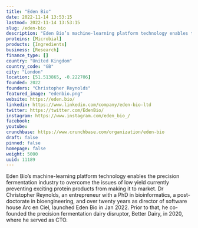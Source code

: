 ```yaml
---
title: "Eden Bio"
date: 2022-11-14 13:53:15
lastmod: 2022-11-14 13:53:15
slug: /eden-bio
description: "Eden Bio’s machine-learning platform technology enables the precision fermentation industry to overcome the issues of low yield currently preventing exciting protein products from making it to market. Dr Christopher Reynolds, an entrepreneur with a PhD in bioinformatics, a post-doctorate in bioengineering, and over twenty years as director of software house Arc en Ciel, launched Eden Bio in Jan 2022. Prior to that, he co-founded the precision fermentation dairy disruptor, Better Dairy, in 2020, where he served as CTO."
proteins: [Microbial]
products: [Ingredients]
business: [Research]
finance_type: []
country: "United Kingdom"
country_code: "GB"
city: "London"
location: [51.513865, -0.222706]
founded: 2022
founders: "Christopher Reynolds"
featured_image: "edenbio.png"
website: https://eden.bio/
linkedin: https://www.linkedin.com/company/eden-bio-ltd
twitter: https://twitter.com/EdenBio/
instagram: https://www.instagram.com/eden_bio_/
facebook: 
youtube: 
crunchbase: https://www.crunchbase.com/organization/eden-bio
draft: false
pinned: false
homepage: false
weight: 5000
uuid: 11189
---
```

Eden Bio’s machine-learning platform technology enables the precision fermentation industry to overcome the issues of low yield currently preventing exciting protein products from making it to market. Dr Christopher Reynolds, an entrepreneur with a PhD in bioinformatics, a post-doctorate in bioengineering, and over twenty years as director of software house Arc en Ciel, launched Eden Bio in Jan 2022. Prior to that, he co-founded the precision fermentation dairy disruptor, Better Dairy, in 2020, where he served as CTO.

